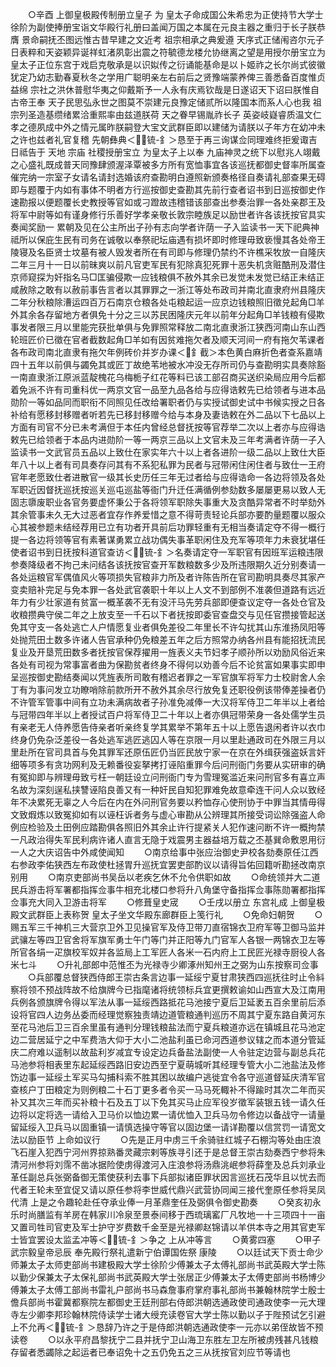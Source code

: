 <!-- { "loadSidebar": true } -->
　　○辛酉  上御皇极殿传制册立皇子  为  皇太子命成国公朱希忠为正使持节大学士徐阶为副使捧册宝诣文华殿行礼册曰盖闻万国之本属在元良主器之重归于长子朕恭膺  景命嗣抚丕图远惟古昔早建之文近考  祖宗相承之典爰遵  天序式正储闱咨尔元子  日表粹和天姿颖异诞祥虹渚夙彰出震之符毓德龙楼允协继离之望是用授尔册宝立为皇太子正位东宫于戏启克敬承是以识姒传之衍诵能基命是以卜姬祚之长尔尚式彼徽犹定乃幼志勤春夏秋冬之学用广聪明亲左右前后之贤豫端蒙养俾三善悉备百度惟贞益绵  宗社之洪休普慰华夷之仰戴斯予一人永有庆焉钦哉是日遂诏天下诏曰朕惟自古帝王奉  天子民思弘永世之图莫不崇建元良豫定储贰所以隆国本而系人心也我  祖宗列圣造基缵绪累洽重熙率由兹道朕荷  天之眷早锡胤祚长子  英姿岐嶷睿质温文仁孝之德夙成中外之情元属昨朕嗣登大宝文武群臣即以建储为请朕以子年方在幼冲未之许也兹者礼官复稽  先朝彝典＜锍-釒＞恳至于再三询谋佥同理难终拒爰诹吉日祗告于  天地  宗庙  社稷授册宝立  为皇太子上以奉  九庙神灵之统下以慰兆人翊戴之心盛礼既成普天同豫肆颁渥泽覃被多方所有宽恤事宜各该巡抚都御史督率所属查催完纳一宗室子女请名请封选婚该府查勘明白遵照新颁奏格径自奏请礼部查果无碍即与题覆于内如有事体不明者方行巡按御史查勘其先前行查者诏书到日巡按御史作速勘报以便题覆长史教授等官如或刁蹬故违稽错该部查出参奏治罪一各处亲郡王及将军中尉等如有谨身修行乐善好学孝亲敬长敦宗睦族足以励世者许各该抚按官具实奏闻奖励一  累朝及见在公主所出子孙有志向学者许荫一子入监读书一天下祀典神祗所以保庇生民有司务在诚敬以奉祭祀坛庙遇有损坏即时修理毋致亵慢其各处帝王陵寝及名臣贤士坟墓有被人毁发者所在有司即与修理仍禁约不许樵采牧放一自隆庆二年三月十一日以前昧爽以前凡官吏军民有犯除真犯死罪十恶失机贪赃酷刑及潜住京师窥探为奸指名马□匡骗侵欺一应钱粮俱不赦外其余已发觉未发觉已结正未结正咸赦除之敢有以赦前事告言者以其罪罪之一浙江等处布政司并南北直隶府州县隆庆二年分秋粮除漕运四百万石南京仓粮各处屯粮起运一应京边钱粮照旧徵兑起角□羊外其余各存留地方者俱免十分之三以苏民困隆庆元年以前年分起角□羊钱粮有侵欺事发者限三月以里能完获批单俱与免罪照常释放二南北直隶浙江狭西河南山东山西轮班匠价已徵在官者截数起角□羊如有因贫难拖欠者及顺天河间一府有拖欠苇课者各布政司南北直隶有拖欠年例砖价并岁办课＜釒截＞本色黄白麻折色者查系嘉靖四十五年以前俱与蠲免其或匠丁故绝苇地被水冲没无存所司仍与查勘明实具奏除豁一南直隶浙江原派蓝靛槐花乌梅栀子红花等料已该工部召商买送织染局应用今后都着免派不许有司重科优一两京文官一品至九品各给与应得诰敕先已给领者与进本品勋阶一等如品同而职衔不同照见任改给署职者仍与实授试御史试中书候实授之日各补给有愿移封移赠者听若先已移封移赠今给与本身及妻诰敕在外二品以下七品以上方面有司官不分已未考满但于本任内曾经总督抚按等官荐举二次以上者亦与应得诰敕先已给领者于本品内进勋阶一等一两京三品以上文官未及三年考满者许荫一子入监读书一文武官员五品以上致仕在家实年六十以上者各进阶一级二品以上致仕大臣年八十以上者有司具奏存问其有不系犯私罪为民者与冠带闲住闲住者与致仕一王府官年老愿致仕者进散官一级其长史历任三年无过者给与应得诰命一各边将领及各处军职近因督抚巡抚按巡关巡屯巡盐等衙门升迁任满循例参劾数多屡屡更易以致人无固志隳废职业各官务要虚怀秉公于各将领军职除失事重大及贪酷异常者不时举劾外其余管事未久无大过恶者宜存作养爱惜之意不得苛责轻论兵部亦要酌量题覆以服众心其被参题未结经荐用已立有功者开具前后功罪轻重有无相当奏请定夺不得一概行提一各边将领等官有素著谋勇累立战功偶失事革职闲住及充军等项年力未衰犹堪任使者诏书到日抚按科道官查访＜锍-釒＞名奏请定夺一军职官有因班军运粮违限参奏降级者不拘己未问结各该抚按官查开军数粮数多少及所违限期久近分别奏请一各处运粮官军偶值风火等项损失官粮非力所及者许陈告所在官司勘明具奏尽其家产变卖赔补完足与免本罪一各处武官袭职十年以上人文不到部例不准袭但道路有远近年力有少壮家道有贫富一概革袭不无有没汗马先劳兵部即便查议定夺一各处仓官及收粮攒典守侯二年之上放支至一千石以下者抚按即委官查盘交与见任官攒接管起送免其守支一各处逃亡人户情愿复业者俱免差役二年里长不许勾扰其山东淮扬凤阳等处抛荒田土数多许诸人告官承种仍免粮差五年之后方照常办纳各州县有能招抚流民复业及开垦荒田数多者抚按官保荐擢用一旌表义夫节妇孝子顺孙所以劝励风俗近来各处有司视为常事富者曲为保勘贫者终身不得何以劝善今后不论贫富如果事实即申呈巡按御史勘结奏闻以凭旌表所司敢有稽迟者罪之一军官旗军将军力士校尉舍人余丁有为事问发立功瞭哨除前款所开不赦外其余尽行放免复还职役例该带俸差操者仍不许管军管事中间有立功未满病故者子孙准免减俸一大汉将军侍卫二年半以上者给与冠带四年半以上者授试百户将军侍卫二十年以上者亦俱冠带荣身一各处儒学生员有亲老无人侍养愿告侍亲者听亲终复学其累举不第年五十以上愿告退闲者许以衣巾终身仍免杂泛差役一各处逃军逃匠逃囚人等在京限一月以里赴通政司在外限三月以里赴所在官司具首与免其罪军还原伍匠仍当匠民放宁家一在京在外缉获强盗妖言奸细等项多有贪功网利及无赖番役妄拏拷打诬陷重罪今后问刑衙门务要从实研审的确有冤抑即与辨理毋致亏枉一朝廷设立问刑衙门专为雪理冤滥近来问刑官多有喜立声名故为深刻逞私挟讐诬陷良善又有一种奸民自知犯罪难免故意牵连干问人众以致经年不决累死无辜之人今后在内在外问刑官务要以矜恤存心使刑协于中罪当其情毋得文致煆炼以致冤抑如有以诬枉诉者务与虚心审勘从公辨理其所接受词讼除强盗人命例应检验及土田例应踏勘俱各照旧外其余止许行提紧关人犯作速问断不许一概拘禁一凡政治得失军民利病许诸人直言无隐于戏震男主器益培万载之丕基巽命敷恩用衍一人之大庆诏告中外咸使闻知
　　○南京给事中张应治御史尹校各劾奏原任江西右参政李佑狭西左布政使杜拯胃升巡抚宜罢吏部酌议以请得旨佑回籍听勘拯改南京别用
　　○南京吏部尚书吴岳以老疾乞休不允令供职如故
　　○命统领并大二道民兵游击将军署都指挥佥事牛相充北楼口参将升八角堡守备指挥佥事陈勋署都指挥佥事充大同入卫游击将军
　　○修葺皇史宬
　　○壬戌以册立  东宫礼成  上御皇极殿文武群臣上表称贺  皇太子坐文华殿东廊群臣上笺行礼
　　○免命妇朝贺
　　○赐五军三千神机三大营京卫外卫见操官军及侍卫带刀直宿锦衣卫府军等卫御马监并武骧左等四卫官舍将军旗军勇士午门等门并正阳等九门官军人各银一两锦衣卫左等所官各绢一疋旗校军奴并各监局上工军匠人各米一石内府上工民匠光禄寺厨役人各米七斗
　　○升礼部郎中范惟丕为光禄寺少卿涿州知州王之弼为山东按察司佥事
　　○兵部覆总督狭西侍郎王崇古条言边事一延绥宁夏甘肃狭西四巡抚往时止令紏察将领不预战阵故不给旗牌今已指麾诸将统领标兵宜更撰敕谕如山西宣大及江南用兵例各颁旗牌令得以军法从事一延绥西路抵花马池接宁夏后卫延袤五百余里前后添设将官四人边务丛委而经理觉察独责靖边道管粮通判巡历不周其宁夏东路自黄河东至花马池后卫三百余里虽有通判分理钱粮盐法而宁夏兵粮道亦远在镇城且花马池定边二营居延宁之中军费浩大仰于大小二池盐利虽已命河西道参议辖之而本道分管延庆二府难以遥制以故盐利岁减宜专设定边兵备盐法副使一人令驻定边营与副总兵花马池参将相表里东起延绥西路旧安边西至宁夏萌城听其经理专管大小二池盐法及修饬边事一延绥土军买马勾捕科索不胜其困以故编户逃徙宜令各守巡道督延庆清军官查核户丁田粮定为则例粮二十石丁更多者令买一马马死輙补不得踰时其次二年而买补又其次三年而买补粮十石及五丁以下免其买马止应军役岁徵军装银五钱一请久任边将以定将选一请给入卫马价以恤边累一请优恤入卫兵马勿令修边以备战守一请量留延绥入卫兵马以固重镇一请慎选操守等官以固边堡一请详勘覆以信赏罚一请宽文法以励臣节  上命如议行
　　○先是正月中虏三千余骑驻红城子石棚沟等处由庄浪飞石崖入犯西宁河州界掠熟番灵藏宗剌等族寻引还于是总督王崇古劾奏西宁参将朱清河州参将刘霈不凿冰据险使虏得渡河入庄浪参将汤鼎洮岷参将薛奎及总兵刘承业革任副总兵张弼备御无策使获利去事下兵部拟诸臣罪状因言巡抚石茂华且以忧去而代者王轮未至宜促又请以原任参将李世威代鼎兴武营协同闻三接代奎原任参将吴凤代清  上是之令趣轮赴任夺承业俸一月革鼎奎任及弼俱令御史勘奏
　　○癸亥初永乐时尚膳监有羊房在韩家川冷泉至景泰间移于西琉璃窰厂凡牧地一十三项四十一亩又置司牲司官吏及军士护守岁费数千金至是光禄卿赵锦请以羊供本寺之用其官吏军士皆宜罢设太监孟冲等＜锍-釒＞争之  上从冲等言
　　○黄雾四塞
　　○甲子  武宗毅皇帝忌辰  奉先殿行祭礼遣新宁伯谭国佐祭  康陵
　　○以廷试天下贡士命少师兼太子太师吏部尚书建极殿大学士徐阶少傅兼太子太傅礼部尚书武英殿大学士陈以勤少保兼太子太保礼部尚书武英殿大学士张居正少傅兼太子太傅吏部尚书杨博少傅兼太子太傅工部尚书雷礼户部尚书马森詹事府掌府事礼部尚书兼翰林院学士殷士儋兵部尚书霍冀都察院左都御史王廷刑部右侍郎洪朝选通政使司通政使李一元大理寺左少卿李邦珍翰林院侍读学士诸大绶充读卷官大学士陈以勤以子于陛预试乞引避  上不允再＜锍-釒＞恳辞乃许之于是侍郎洪朝选通政使李一元亦以弟侄故皆不预读卷
　　○以永平府昌黎抚宁二县并抚宁卫山海卫东胜左卫左所被虏残甚凡钱粮存留者悉蠲除之起运者已奉诏免十之五仍免五之三从抚按官刘应节等请也
